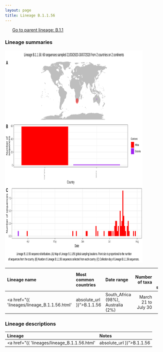 ```yaml
---
layout: page
title: Lineage B.1.1.56
---
```




<p>
<ul class="actions small">
	 <a href="{{ 'lineages/lineage_B.1.1.html' | absolute_url }}" class="button special fit">Go to parent lineage: B.1.1</a>
</ul>
</p>
<h3> Lineage summaries</h3>

<img src="../assets/images/B.1.1.56.svg" alt="B.1.1.56 lineage summary figure" width="90%" height="700px" />


| Lineage name | Most common countries | Date range | Number of taxa |  Days since last sampling | Known Travel | Recall value |
|:-----|:-----|:-------|-------:|-------:|:---------|--------:|
| <a href="{{ 'lineages/lineage_B.1.1.56.html' | absolute_url }}">B.1.1.56</a> | South_Africa (98%), Australia (2%) | March 21 to July 30 | 60 | 23 |  | 0.95 |

<h3>Lineage descriptions</h3>

| Lineage | Notes |
|:-----|:-----|
| <a href="{{ 'lineages/lineage_B.1.1.56.html' | absolute_url }}">B.1.1.56</a> | South African lineage |

